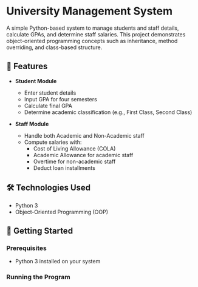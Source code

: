 # University Management System

A simple Python-based system to manage students and staff details, calculate GPAs, and determine staff salaries. This project demonstrates object-oriented programming concepts such as inheritance, method overriding, and class-based structure.

## 📌 Features

- **Student Module**
  - Enter student details
  - Input GPA for four semesters
  - Calculate final GPA
  - Determine academic classification (e.g., First Class, Second Class)

- **Staff Module**
  - Handle both Academic and Non-Academic staff
  - Compute salaries with:
    - Cost of Living Allowance (COLA)
    - Academic Allowance for academic staff
    - Overtime for non-academic staff
    - Deduct loan installments

## 🛠️ Technologies Used

- Python 3
- Object-Oriented Programming (OOP)

## 🚀 Getting Started

### Prerequisites

- Python 3 installed on your system

### Running the Program

